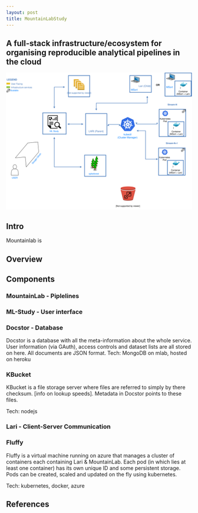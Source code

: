 ```yaml
---
layout: post
title: MountainLabStudy
---
```


## A full-stack infrastructure/ecosystem for organising reproducible analytical pipelines in the cloud 

![Network Overview](img/MountainLabOnline.svg)

## Intro
Mountainlab is 

## Overview


## Components
### MountainLab - Piplelines


### ML-Study - User interface


### Docstor - Database
Docstor is a database with all the meta-information about the whole service. User information (via GAuth), access controls and dataset lists are all stored on here. All documents are JSON format.
Tech: MongoDB on mlab, hosted on heroku

### KBucket
KBucket is a file storage server where files are referred to simply by there checksum. [info on lookup speeds]. Metadata in Docstor points to these files.

Tech: nodejs

### Lari - Client-Server Communication


### Fluffy
Fluffy is a virtual machine running on azure that manages a cluster of containers each containing Lari & MountainLab. Each pod (in which lies at least one container) has its own unique ID and some persistent storage. Pods can be created, scaled and updated on the fly using kubernetes.

Tech: kubernetes, docker, azure

## References
